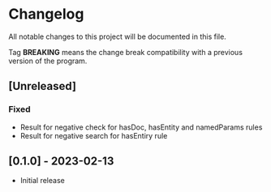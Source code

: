 # Changelog
All notable changes to this project will be documented in this file.

Tag **BREAKING** means the change break compatibility with a previous version
of the program.

## [Unreleased]

### Fixed
- Result for negative check for hasDoc, hasEntity and namedParams rules
- Result for negative search for hasEntiry rule

## [0.1.0] - 2023-02-13
- Initial release
